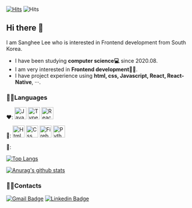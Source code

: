 [![Hits](https://hits.seeyoufarm.com/api/count/incr/badge.svg?url=https%3A%2F%2Fgithub.com%2Fsanghee-dev&count_bg=%2379C83D&title_bg=%23555555&icon=&icon_color=%23E7E7E7&title=hits&edge_flat=false)](https://hits.seeyoufarm.com) ![Hits](https://img.shields.io/github/followers/sanghee-dev?label=Follow)

## Hi there 👋

I am Sanghee Lee who is interested in Frontend development from South Korea.

- I have been studying **computer science:computer:** since 2020.08.
- I am very interested in **Frontend development**👩‍💻.
- I have project experience using **html, css, Javascript, React, React-Native**, ···.

### 🙆‍♀Languages

❤️: <img alt="JavaScript" src="https://user-images.githubusercontent.com/13250888/53627364-a16d0100-3c4b-11e9-84e2-a8c2f7311695.png" width="32" height="32"/> <img alt="TypeScript" src="https://user-images.githubusercontent.com/61302874/104692864-0486b480-574c-11eb-9514-b527238e4715.png" width="32" height="32"/> <img alt="React" src="https://user-images.githubusercontent.com/13250888/62798586-90d58680-bb19-11e9-9a82-9762725abede.png" width="32" height="32"/>

🧡: <img alt="Html" src="https://user-images.githubusercontent.com/13250888/53627363-a16d0100-3c4b-11e9-8238-56153fb041e4.png" width="32" height="32"/> <img alt="Css" src="https://user-images.githubusercontent.com/61302874/99525171-cf284980-29dc-11eb-91ea-412ee2f0c910.png" width="32" height="32"/> <img alt="Firebase" src="https://user-images.githubusercontent.com/61302874/103174001-ed1d7f80-48a1-11eb-922d-e33ae18dae9a.png" width="32" height="32"/> <img alt="Python" src="https://upload.wikimedia.org/wikipedia/commons/thumb/c/c3/Python-logo-notext.svg/768px-Python-logo-notext.svg.png" width="32" height="32"/>

💛:

[![Top Langs](https://github-readme-stats.vercel.app/api/top-langs/?username=sanghee-dev&layout=compact)](https://github.com/anuraghazra/github-readme-stats)

[![Anurag's github stats](https://github-readme-stats.vercel.app/api?username=sanghee-dev&show_icons=true)](https://github.com/anuraghazra/github-readme-stats)

### 🙆‍♀Contacts

[![Gmail Badge](https://img.shields.io/badge/Gmail-d14836?style=flat-square&logo=Gmail&logoColor=white&link=mailto:leeesangheee@gmail.com)](mailto:leeesangheee@gmail.com) [![Linkedin Badge](https://img.shields.io/badge/-LinkedIn-blue?style=flat-square&logo=Linkedin&logoColor=white&link=https://www.linkedin.com/in/sanghee-lee-52ba5a1a8)](https://www.linkedin.com/in/sanghee-lee-52ba5a1a8)
